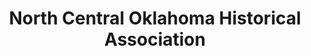 ---
layout: repo
title: "North Central Oklahoma Historical Association"
id: 25078
permalink: repos/25078/
---